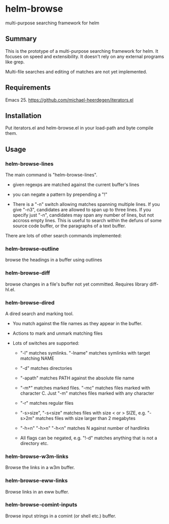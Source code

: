 # helm-browse
multi-purpose searching framework for helm


## Summary

This is the prototype of a multi-purpose searching framework for helm.
It focuses on speed and extensibility.  It doesn't rely on any
external programs like grep.

Multi-file searches and editing of matches are not yet implemented.


## Requirements

Emacs 25.  https://github.com/michael-heerdegen/iterators.el


## Installation

Put iterators.el and helm-browse.el in your load-path and byte compile them.


## Usage

### helm-browse-lines

The main command is "helm-browse-lines".

 - given regexps are matched against the current buffer's lines

 - you can negate a pattern by prepending a "!"

 - There is a "-n" switch allowing matches spanning multiple lines.
   If you give "-n3", candidates are allowed to span up to three
   lines.  If you specify just "-n", candidates may span any number of
   lines, but not accross empty lines.  This is useful to search
   within the defuns of some source code buffer, or the paragraphs of
   a text buffer.

There are lots of other search commands implemented:


### helm-browse-outline

browse the headings in a buffer using outlines


### helm-browse-diff

browse changes in a file's buffer not yet committed.  Requires library
diff-hl.el.


### helm-browse-dired

A dired search and marking tool.

- You match against the file names as they appear in the buffer.

- Actions to mark and unmark matching files

- Lots of switches are supported:

  + "-l" matches symlinks.  "-lname" matches symlinks with target
    matching NAME

  + "-d" matches directories

  + "-apath" matches PATH against the absolute file name

  + "-m*" matches marked files.  "-mc" matches files marked with
  character C.  Just "-m" matches files marked with any character

  + "-r" matches regular files

  + "-s>size", "-s<size" matches files with size < or > SIZE,
  e.g. "-s>2m" matches files with size larger than 2 megabytes

  + "-h=n" "-h>n" "-h<n" matches N against number of hardlinks

  + All flags can be negated, e.g. "!-d" matches anything that is not
  a directory etc.


### helm-browse-w3m-links

Browse the links in a w3m buffer.


### helm-browse-eww-links

Browse links in an eww buffer.


### helm-browse-comint-inputs

Browse input strings in a comint (or shell etc.) buffer.
